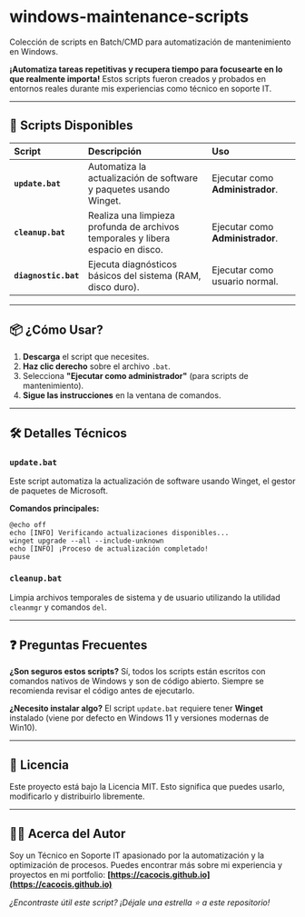 # windows-maintenance-scripts
Colección de scripts en Batch/CMD para automatización de mantenimiento en Windows.

<!-- Una descripción más detallada y motivadora -->
**¡Automatiza tareas repetitivas y recupera tiempo para focusearte en lo que realmente importa!** Estos scripts fueron creados y probados en entornos reales durante mis experiencias como técnico en soporte IT.

---

## 🚀 Scripts Disponibles

| Script | Descripción | Uso |
| :--- | :--- | :--- |
| **`update.bat`** | Automatiza la actualización de software y paquetes usando Winget. | Ejecutar como **Administrador**. |
| **`cleanup.bat`** | Realiza una limpieza profunda de archivos temporales y libera espacio en disco. | Ejecutar como **Administrador**. |
| **`diagnostic.bat`** | Ejecuta diagnósticos básicos del sistema (RAM, disco duro). | Ejecutar como usuario normal. |

---

## 📦 ¿Cómo Usar?

1.  **Descarga** el script que necesites.
2.  **Haz clic derecho** sobre el archivo `.bat`.
3.  Selecciona **"Ejecutar como administrador"** (para scripts de mantenimiento).
4.  **Sigue las instrucciones** en la ventana de comandos.

---

## 🛠️ Detalles Técnicos

### **`update.bat`**
Este script automatiza la actualización de software usando Winget, el gestor de paquetes de Microsoft.

**Comandos principales:**
```batch
@echo off
echo [INFO] Verificando actualizaciones disponibles...
winget upgrade --all --include-unknown
echo [INFO] ¡Proceso de actualización completado!
pause
```

### **`cleanup.bat`**
Limpia archivos temporales de sistema y de usuario utilizando la utilidad `cleanmgr` y comandos `del`.

---

## ❓ Preguntas Frecuentes

**¿Son seguros estos scripts?**
Sí, todos los scripts están escritos con comandos nativos de Windows y son de código abierto. Siempre se recomienda revisar el código antes de ejecutarlo.

**¿Necesito instalar algo?**
El script `update.bat` requiere tener **Winget** instalado (viene por defecto en Windows 11 y versiones modernas de Win10).

---

## 📝 Licencia

Este proyecto está bajo la Licencia MIT. Esto significa que puedes usarlo, modificarlo y distribuirlo libremente.

---

## 👨‍💻 Acerca del Autor

Soy un Técnico en Soporte IT apasionado por la automatización y la optimización de procesos. Puedes encontrar más sobre mi experiencia y proyectos en mi portfolio: **[https://cacocis.github.io](https://cacocis.github.io)**

*¿Encontraste útil este script? ¡Déjale una estrella ⭐ a este repositorio!*
